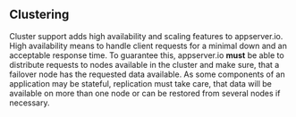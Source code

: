 ## Clustering

Cluster support adds high availability and scaling features to appserver.io. High availability means to handle client requests for a minimal down and an acceptable response time. To guarantee this, appserver.io **must** be able to distribute requests to nodes available in the cluster and make sure, that a failover node has the requested data available. As some components of an application may be stateful, replication must take care, that data will be available on more than one node or can be restored from several nodes if necessary.
